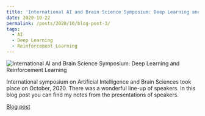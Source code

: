 ```yaml
---
title: 'International AI and Brain Science Symposium: Deep Learning and Reinforcement Learning'
date: 2020-10-22
permalink: /posts/2020/10/blog-post-3/
tags:
  - AI
  - Deep Learning
  - Reinforcement Learning
---
```


![International AI and Brain Science Symposium: Deep Learning and Reinforcement Learning](https://alisher-ai.github.io/files/2020-10-22-blog-post-3.jpg)


International symposium on Artificial Intelligence and Brain Sciences took place on October, 2020. There was a wonderful line-up of speakers. In this blog post you can find my notes from the presentations of speakers.


[Blog post](https://becominghuman.ai/international-ai-and-brain-science-symposium-deep-learning-and-reinforcement-learning-6fcfdccf56ac)
